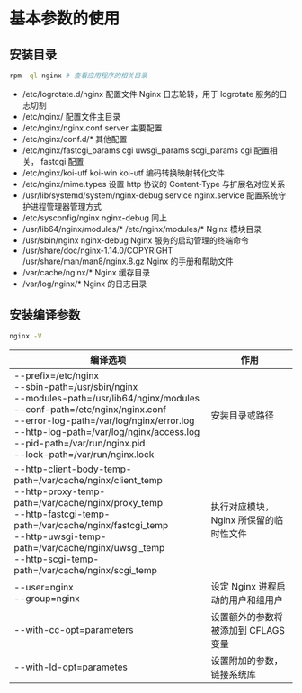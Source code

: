 # 基本参数的使用 

## 安装目录

```bash
rpm -ql nginx # 查看应用程序的相关目录
```

* /etc/logrotate.d/nginx  配置文件 Nginx 日志轮转，用于 logrotate 服务的日志切割
* /etc/nginx/ 配置文件主目录
* /etc/nginx/nginx.conf server 主要配置
* /etc/nginx/conf.d/\* 其他配置
* /etc/nginx/fastcgi_params cgi uwsgi_params scgi_params  cgi 配置相关， fastcgi 配置
* /etc/nginx/koi-utf koi-win koi-utf 编码转换映射转化文件
* /etc/nginx/mime.types 设置 http 协议的 Content-Type 与扩展名对应关系
* /usr/lib/systemd/system/nginx-debug.service nginx.service 配置系统守护进程管理器管理方式
* /etc/sysconfig/nginx nginx-debug 同上
* /usr/lib64/nginx/modules/\* /etc/nginx/modules/\* Nginx 模块目录
* /usr/sbin/nginx nginx-debug Nginx 服务的启动管理的终端命令
* /usr/share/doc/nginx-1.14.0/COPYRIGHT /usr/share/man/man8/nginx.8.gz Nginx 的手册和帮助文件
* /var/cache/nginx/\* Nginx 缓存目录
* /var/log/nginx/\* Nginx 的日志目录 

## 安装编译参数
 
 ```bash
 nginx -V
 ```
 
 | 编译选项 | 作用|
 | -- | -- |
 | --prefix=/etc/nginx </br> --sbin-path=/usr/sbin/nginx  </br>  --modules-path=/usr/lib64/nginx/modules </br> --conf-path=/etc/nginx/nginx.conf </br> --error-log-path=/var/log/nginx/error.log </br> --http-log-path=/var/log/nginx/access.log </br> --pid-path=/var/run/nginx.pid </br> --lock-path=/var/run/nginx.lock | 安装目录或路径 |
 |--http-client-body-temp-path=/var/cache/nginx/client_temp </br> --http-proxy-temp-path=/var/cache/nginx/proxy_temp </br> --http-fastcgi-temp-path=/var/cache/nginx/fastcgi_temp </br> --http-uwsgi-temp-path=/var/cache/nginx/uwsgi_temp </br> --http-scgi-temp-path=/var/cache/nginx/scgi_temp | 执行对应模块， Nginx 所保留的临时性文件 |
 | --user=nginx </br> --group=nginx | 设定 Nginx 进程启动的用户和组用户 |
| --with-cc-opt=parameters | 设置额外的参数将被添加到 CFLAGS 变量|
| --with-ld-opt=parametes | 设置附加的参数，链接系统库|